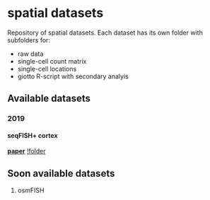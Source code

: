 # spatial datasets
Repository of spatial datasets. Each dataset has its own folder with subfolders for:
- raw data  
- single-cell count matrix  
- single-cell locations  
- giotto R-script with secondary analyis  


## Available datasets

### 2019

#### seqFISH+ cortex
[**paper**](https://www.nature.com/articles/s41586-019-1049-y)
[!folder](./data/2019_seqfish_plus_cortex/)


## Soon available datasets  

1. osmFISH

